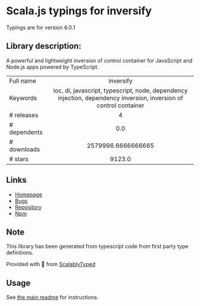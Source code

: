 
# Scala.js typings for inversify

Typings are for version 6.0.1

## Library description:
A powerful and lightweight inversion of control container for JavaScript and Node.js apps powered by TypeScript.

|                    |                 |
| ------------------ | :-------------: |
| Full name          | inversify |
| Keywords           | ioc, di, javascript, typescript, node, dependency injection, dependency inversion, inversion of control container |
| # releases         | 4 |
| # dependents       | 0.0 |
| # downloads        | 2579996.6666666665 |
| # stars            | 9123.0 |

## Links
- [Homepage](http://inversify.io)
- [Bugs](https://github.com/inversify/InversifyJS/issues)
- [Repository](https://github.com/inversify/InversifyJS)
- [Npm](https://www.npmjs.com/package/inversify)
    


## Note
This library has been generated from typescript code from first party type definitions.

Provided with :purple_heart: from [ScalablyTyped](https://github.com/oyvindberg/ScalablyTyped)

## Usage
See [the main readme](../../readme.md) for instructions.


